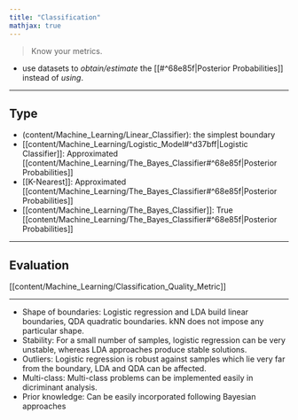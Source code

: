 ```yaml
---
title: "Classification"
mathjax: true
---
```


> Know your metrics.

- use datasets to *obtain/estimate* the [[#^68e85f|Posterior Probabilities]] instead of *using*.
***
## Type
- (content/Machine_Learning/Linear_Classifier): the simplest boundary
- [[content/Machine_Learning/Logistic_Model#^d37bff|Logistic Classifier]]: Approximated [[content/Machine_Learning/The_Bayes_Classifier#^68e85f|Posterior Probabilities]]
- [[K-Nearest]]: Approximated [[content/Machine_Learning/The_Bayes_Classifier#^68e85f|Posterior Probabilities]]
- [[content/Machine_Learning/The_Bayes_Classifier]]: True [[content/Machine_Learning/The_Bayes_Classifier#^68e85f|Posterior Probabilities]]
***
## Evaluation
[[content/Machine_Learning/Classification_Quality_Metric]]

***
- Shape of boundaries: Logistic regression and LDA build linear boundaries, QDA quadratic boundaries. kNN does not impose any particular shape.
- Stability: For a small number of samples, logistic regression can be very unstable, whereas LDA approaches produce stable solutions. 
- Outliers: Logistic regression is robust against samples which lie very far from the boundary, LDA and QDA can be affected. 
- Multi-class: Multi-class problems can be implemented easily in dicriminant analysis. 
- Prior knowledge: Can be easily incorporated following Bayesian approaches
